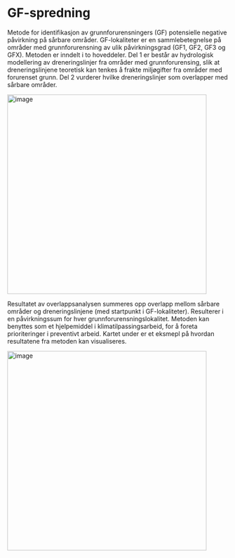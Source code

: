 # GF-spredning
Metode for identifikasjon av grunnforurensningers (GF) potensielle negative påvirkning på sårbare områder. GF-lokaliteter er en sammlebetegnelse på områder med grunnforurensning av ulik påvirkningsgrad (GF1, GF2, GF3 og GFX). Metoden er inndelt i to hoveddeler. Del 1 er består av hydrologisk modellering av dreneringslinjer fra områder med grunnforurensing, slik at dreneringslinjene teoretisk kan tenkes å frakte miljøgifter fra områder med forurenset grunn. Del 2 vurderer hvilke dreneringslinjer som overlapper med sårbare områder.

<img width="454" alt="image" src="https://github.com/emiliejoh/GF-spredning/assets/166838428/f7a361b3-996e-4c8a-9a32-80c144c8c29d">

Resultatet av overlappsanalysen summeres opp overlapp mellom sårbare områder og dreneringslinjene (med startpunkt i GF-lokaliteter). Resulterer i en påvirkningssum for hver grunnforurensningslokalitet. Metoden kan benyttes som et hjelpemiddel i klimatilpassingsarbeid, for å foreta prioriteringer i preventivt arbeid. Kartet under er et eksmepl på hvordan resultatene fra metoden kan visualiseres.

<img width="454" alt="image" src="https://github.com/emiliejoh/GF-spredning/assets/166838428/12788e2a-c306-4fdf-aea1-48b1fe77fa64">
